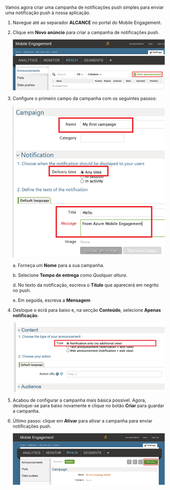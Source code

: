 Vamos agora criar uma campanha de notificações push simples para enviar uma notificação push à nossa aplicação.

1. Navegue até ao separador **ALCANCE** no portal do Mobile Engagement.

2. Clique em **Novo anúncio** para criar a campanha de notificações push.

    ![](./media/mobile-engagement-windows-push-campaign/new-announcement.png)

3. Configure o primeiro campo da campanha com os seguintes passos:

    ![](./media/mobile-engagement-windows-push-campaign/campaign-first-params.png)

    a. Forneça um **Nome** para a sua campanha.

    b. Selecione **Tempo de entrega** como *Qualquer altura*.

    d. No texto da notificação, escreva o **Título** que aparecerá em negrito no push.

    e. Em seguida, escreva a **Mensagem**

4. Desloque o ecrã para baixo e, na secção **Conteúdo**, selecione **Apenas notificação**.

    ![](./media/mobile-engagement-windows-push-campaign/campaign-content.png)

5. Acabou de configurar a campanha mais básica possível. Agora, desloque-se para baixo novamente e clique no botão **Criar** para guardar a campanha.

6. Último passo: clique em **Ativar** para ativar a campanha para enviar notificações push.

    ![](./media/mobile-engagement-windows-push-campaign/campaign-activate.png)

 


<!--HONumber=Jun16_HO2-->


